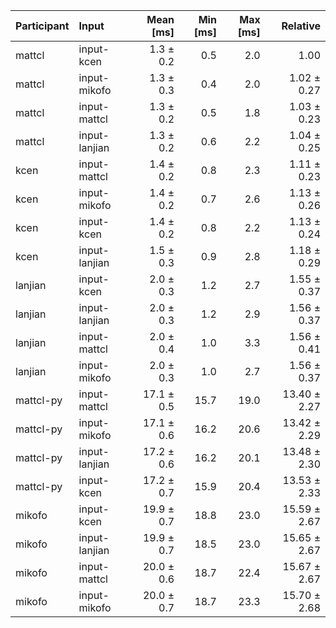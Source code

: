 | Participant | Input | Mean [ms] | Min [ms] | Max [ms] | Relative |
|:---|:---|---:|---:|---:|---:|
| mattcl | input-kcen | 1.3 ± 0.2 | 0.5 | 2.0 | 1.00 |
| mattcl | input-mikofo | 1.3 ± 0.3 | 0.4 | 2.0 | 1.02 ± 0.27 |
| mattcl | input-mattcl | 1.3 ± 0.2 | 0.5 | 1.8 | 1.03 ± 0.23 |
| mattcl | input-lanjian | 1.3 ± 0.2 | 0.6 | 2.2 | 1.04 ± 0.25 |
| kcen | input-mattcl | 1.4 ± 0.2 | 0.8 | 2.3 | 1.11 ± 0.23 |
| kcen | input-mikofo | 1.4 ± 0.2 | 0.7 | 2.6 | 1.13 ± 0.26 |
| kcen | input-kcen | 1.4 ± 0.2 | 0.8 | 2.2 | 1.13 ± 0.24 |
| kcen | input-lanjian | 1.5 ± 0.3 | 0.9 | 2.8 | 1.18 ± 0.29 |
| lanjian | input-kcen | 2.0 ± 0.3 | 1.2 | 2.7 | 1.55 ± 0.37 |
| lanjian | input-lanjian | 2.0 ± 0.3 | 1.2 | 2.9 | 1.56 ± 0.37 |
| lanjian | input-mattcl | 2.0 ± 0.4 | 1.0 | 3.3 | 1.56 ± 0.41 |
| lanjian | input-mikofo | 2.0 ± 0.3 | 1.0 | 2.7 | 1.56 ± 0.37 |
| mattcl-py | input-mattcl | 17.1 ± 0.5 | 15.7 | 19.0 | 13.40 ± 2.27 |
| mattcl-py | input-mikofo | 17.1 ± 0.6 | 16.2 | 20.6 | 13.42 ± 2.29 |
| mattcl-py | input-lanjian | 17.2 ± 0.6 | 16.2 | 20.1 | 13.48 ± 2.30 |
| mattcl-py | input-kcen | 17.2 ± 0.7 | 15.9 | 20.4 | 13.53 ± 2.33 |
| mikofo | input-kcen | 19.9 ± 0.7 | 18.8 | 23.0 | 15.59 ± 2.67 |
| mikofo | input-lanjian | 19.9 ± 0.7 | 18.5 | 23.0 | 15.65 ± 2.67 |
| mikofo | input-mattcl | 20.0 ± 0.6 | 18.7 | 22.4 | 15.67 ± 2.67 |
| mikofo | input-mikofo | 20.0 ± 0.7 | 18.7 | 23.3 | 15.70 ± 2.68 |

